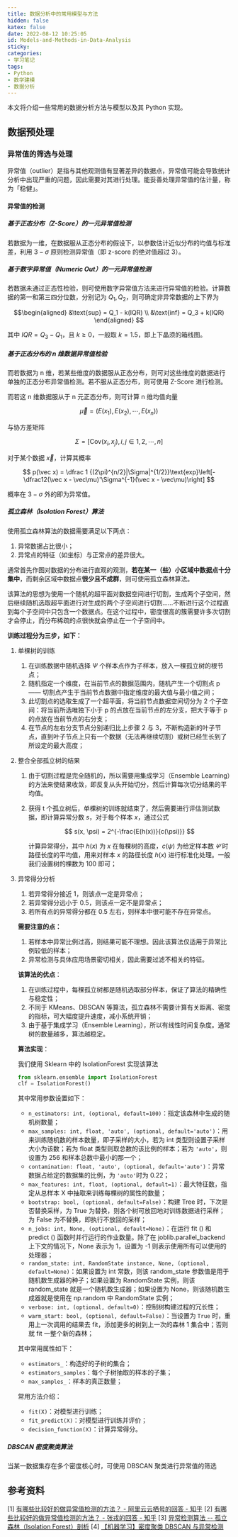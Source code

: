 ```yaml
---
title: 数据分析中的常用模型与方法
hidden: false
katex: false
date: 2022-08-12 10:25:05
id: Models-and-Methods-in-Data-Analysis
sticky:
categories:
- 学习笔记
tags:
- Python
- 数学建模
- 数据分析
---
```


本文将介绍一些常用的数据分析方法与模型以及其 Python 实现。

<!-- more -->

## 数据预处理

### 异常值的筛选与处理

异常值（outlier）是指与其他观测值有显著差异的数据点，异常值可能会导致统计分析中出现严重的问题，因此需要对其进行处理。能妥善处理异常值的估计量，称为「稳健」。

#### 异常值的检测

##### 基于正态分布（Z-Score）的一元异常值检测

若数据为一维，在数据服从正态分布的假设下，以参数估计近似分布的均值与标准差，利用 $3-\sigma$ 原则检测异常值（即 z-score 的绝对值超过 3）。

##### 基于数字异常值（Numeric Out）的一元异常值检测

若数据未通过正态性检验，则可使用数字异常值方法来进行异常值的检验。计算数据的第一和第三四分位数，分别记为 $Q_1, Q_2$，则可确定非异常数据的上下界为

$$\begin{aligned} &\text{sup} = Q_1 - k(IQR) \\ &\text{inf} = Q_3 + k(IQR) \end{aligned} $$

其中 $IQR = Q_3 - Q_1$，且 $k \geq 0$，一般取 $k = 1.5$，即上下晶须的箱线图。

##### 基于正态分布的 n 维数据异常值检验

而若数据为 n 维，若某些维度的数据服从正态分布，则可对这些维度的数据进行单独的正态分布异常值检测。若不服从正态分布，则可使用 Z-Score 进行检测。

而若这 n 维数据服从于 n 元正态分布，则可计算 n 维均值向量

$$ \vec\mu = (E(x_1), E(x_2), \cdots, E(x_n)) $$

与协方差矩阵

$$ \Sigma = [\text{Cov}(x_i, x_j), i, j \in {1, 2, \cdots, n}] $$

对于某个数据 $\vec x$，计算其概率

$$ p(\vec x) = \dfrac 1 {(2\pi)^{n/2}|\Sigma|^{1/2}}\text{exp}\left[-\dfrac12(\vec x - \vec\mu)'\Sigma^{-1}(\vec x - \vec\mu)\right] $$

概率在 $3-\sigma$  外的即为异常值。

##### 孤立森林（Isolation Forest）算法

使用孤立森林算法的数据需要满足以下两点：

1. 异常数据占比很小；
2. 异常点的特征（如坐标）与正常点的差异很大。

通常首先作图对数据的分布进行直观的观测，**若在某一（些）小区域中数据点十分集中**，而剩余区域中数据点**很少且不成群**，则可使用孤立森林算法。

该算法的思想为使用一个随机的超平面对数据空间进行切割，生成两个子空间，然后继续随机选取超平面进行对生成的两个子空间进行切割……不断进行这个过程直到每个子空间中只包含一个数据点。在这个过程中，密度很高的簇需要许多次切割才会停止，而分布稀疏的点很快就会停止在一个子空间中。

**训练过程分为三步，如下：**

1. 单棵树的训练

   1. 在训练数据中随机选择 $\Psi$ 个样本点作为子样本，放入一棵孤立树的根节点；
   2. 随机指定一个维度，在当前节点的数据范围内，随机产生一个切割点 p —— 切割点产生于当前节点数据中指定维度的最大值与最小值之间；
   3. 此切割点的选取生成了一个超平面，将当前节点数据空间切分为 2 个子空间：将当前所选唯独下小于 p 的点放在当前节点的左分支，把大于等于 p 的点放在当前节点的右分支；
   4. 在节点的左右分支节点分别递归比上步骤 2 与 3，不断构造新的叶子节点，直到叶子节点上只有一个数据（无法再继续切割）或树已经生长到了所设定的最大高度；

2. 整合全部孤立树的结果

   1. 由于切割过程是完全随机的，所以需要用集成学习（Ensemble Learning）的方法来使结果收敛，即反复从头开始切分，然后计算每次切分结果的平均值。

   2. 获得 t 个孤立树后，单棵树的训练就结束了，然后需要进行评估测试数据，即计算异常分数 $s$，对于每个样本 $x$，通过公式

       $$ s(x, \psi) = 2^{-\frac{E(h(x))}{c(\psi)}} $$ 

      计算异常得分，其中 $h(x)$ 为 $x$ 在每棵树的高度，$c(\psi)$ 为给定样本数 $\varPsi$ 时路径长度的平均值，用来对样本 $x$ 的路径长度 $h(x)$ 进行标准化处理。一般我们设置树的棵数为 100 即可；

3. 异常得分分析

   1. 若异常得分接近 1，则该点一定是异常点；
   2. 若异常得分远小于 0.5，则该点一定不是异常点；
   3. 若所有点的异常得分都在 0.5 左右，则样本中很可能不存在异常点。

   **需要注意的点：**

   1. 若样本中异常比例过高，则结果可能不理想。因此该算法仅适用于异常比例较低的样本；
   2. 异常检测与具体应用场景密切相关，因此需要过滤不相关的特征。

   **该算法的优点**：

   1. 在训练过程中，每棵孤立树都是随机选取部分样本，保证了算法的精确性与稳定性；
   2. 不同于 KMeans、DBSCAN 等算法，孤立森林不需要计算有关距离、密度的指标，可大幅度提升速度，减小系统开销；
   3. 由于基于集成学习（Ensemble Learning），所以有线性时间复杂度。通常树的数量越多，算法越稳定。

   **算法实现**：

   我们使用 Sklearn 中的 IsolationForest 实现该算法

   ```python
   from sklearn.ensemble import IsolationForest
   clf = IsolationForest()
   ```

   其中常用参数设置如下：

   - `n_estimators: int, (optional, default=100)`：指定该森林中生成的随机树数量；
   - `max_samples: int, float, 'auto', (optional, default='auto')`：用来训练随机数的样本数量，即子采样的大小，若为 int 类型则设置子采样大小为该数；若为 float 类型则取总数的该比例的样本；若为 `'auto'`，则设置为 256 和样本总数中最小的那一个；
   - `contamination: float, 'auto', (optional, default='auto')`：异常数据占给定的数据集的比例，为 `'auto'`时为 0.22；
   - `max_features: int, float, (optional, default=1)`：最大特征数，指定从总样本 X 中抽取来训练每棵树的属性的数量；
   - `bootstrap: bool, (optional, default=False)`：构建 Tree 时，下次是否替换采样，为 True 为替换，则各个树可放回地对训练数据进行采样；为 False 为不替换，即执行不放回的采样；
   - `n_jobs: int, None, (optional, default=None)`：在运行 fit () 和 predict () 函数时并行运行的作业数量。除了在 joblib.parallel_backend 上下文的情况下，None 表示为 1，设置为 -1 则表示使用所有可以使用的处理器；
   - `random_state: int, RandomState instance, None, (optional, default=None)`：如果设置为 int 常数，则该 random_state 参数值是用于随机数生成器的种子；如果设置为 RandomState 实例，则该 random_state 就是一个随机数生成器；如果设置为 None，则该随机数生成器就是使用在 np.random 中 RandomState 实例；
   - `verbose: int, (optional, default=0)`：控制树构建过程的冗长性；
   - `warm_start: bool, (optional, default=False)`：当设置为 `True` 时，重用上一次调用的结果去 fit，添加更多的树到上一次的森林 1 集合中；否则就 fit 一整个新的森林；

   其中常用属性如下：

   - `estimators_`：构造好的子树的集合；
   - `estimators_samples`：每个子树抽取的样本的子集；
   - `max_samples_`：样本的真正数量；

   常用方法介绍：

   - `fit(X)`：对模型进行训练；
   - `fit_predict(X)`：对模型进行训练并评价；
   - `decision_function(X)`：计算异常得分。

##### DBSCAN 密度聚类算法

当某一数据集存在多个密度核心时，可使用 DBSCAN 聚类进行异常值的筛选

## 参考资料

[1] [有哪些比较好的做异常值检测的方法？ - 阿里云云栖号的回答 - 知乎](https://www.zhihu.com/question/38066650/answer/549125707)
[2] [有哪些比较好的做异常值检测的方法？ - 张戎的回答 - 知乎](https://www.zhihu.com/question/38066650/answer/107801822)
[3] [异常检测算法 -- 孤立森林（Isolation Forest）剖析](https://zhuanlan.zhihu.com/p/74508141)
[4] [【机器学习】密度聚类 DBSCAN 与异常检测](https://blog.csdn.net/weixin_31866177/article/details/89416513)
